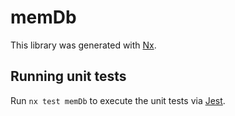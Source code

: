 # memDb

This library was generated with [Nx](https://nx.dev).

## Running unit tests

Run `nx test memDb` to execute the unit tests via [Jest](https://jestjs.io).
